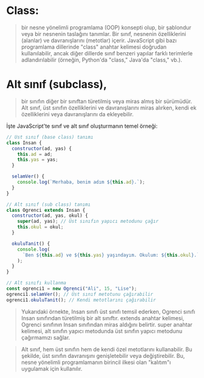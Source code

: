# Class:

> bir nesne yönelimli programlama (OOP) konsepti olup, bir şablondur veya bir nesnenin taslağını tanımlar. Bir sınıf, nesnenin özelliklerini (alanlar) ve davranışlarını (metotlar) içerir. JavaScript gibi bazı programlama dillerinde "class" anahtar kelimesi doğrudan kullanılabilir, ancak diğer dillerde sınıf benzeri yapılar farklı terimlerle adlandırılabilir (örneğin, Python'da "class," Java'da "class," vb.).

# Alt sınıf (subclass),

> bir sınıfın diğer bir sınıftan türetilmiş veya miras almış bir sürümüdür. Alt sınıf, üst sınıfın özelliklerini ve davranışlarını miras alırken, kendi ek özelliklerini veya davranışlarını da ekleyebilir.

İşte JavaScript'te sınıf ve alt sınıf oluşturmanın temel örneği:

```javascript
// Üst sınıf (base class) tanımı
class Insan {
  constructor(ad, yas) {
    this.ad = ad;
    this.yas = yas;
  }

  selamVer() {
    console.log(`Merhaba, benim adım ${this.ad}.`);
  }
}

// Alt sınıf (sub class) tanımı
class Ogrenci extends Insan {
  constructor(ad, yas, okul) {
    super(ad, yas); // Üst sınıfın yapıcı metodunu çağır
    this.okul = okul;
  }

  okuluTanit() {
    console.log(
      `Ben ${this.ad} ve ${this.yas} yaşındayım. Okulum: ${this.okul}.`
    );
  }
}

// Alt sınıfı kullanma
const ogrenci1 = new Ogrenci("Ali", 15, "Lise");
ogrenci1.selamVer(); // Üst sınıf metotunu çağırabilir
ogrenci1.okuluTanit(); // Kendi metotlarını çağırabilir
```

> Yukarıdaki örnekte, Insan sınıfı üst sınıfı temsil ederken, Ogrenci sınıfı Insan sınıfından türetilmiş bir alt sınıftır. extends anahtar kelimesi, Ogrenci sınıfının Insan sınıfından miras aldığını belirtir. super anahtar kelimesi, alt sınıfın yapıcı metodunda üst sınıfın yapıcı metodunu çağırmamızı sağlar.

> Alt sınıf, hem üst sınıfın hem de kendi özel metotlarını kullanabilir. Bu şekilde, üst sınıfın davranışını genişletebilir veya değiştirebilir. Bu, nesne yönelimli programlamanın birincil ilkesi olan "kalıtım"ı uygulamak için kullanılır.
